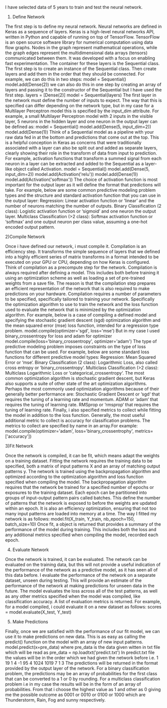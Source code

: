 I have selected data of 5 years to train and test the neural network.

1) Define Network

The first step is to define my neural network. Neural networks are defined in Keras as a sequence of layers. Keras is a high-level neural networks API, written in Python and capable of running on top of TensorFlow. TensorFlow is an open source software library for numerical computation using data flow graphs. Nodes in the graph represent mathematical operations, while the graph edges represent the multidimensional data arrays (tensors) communicated between them. It was developed with a focus on enabling fast experimentation.  The container for these layers is the Sequential class. The first step is to create an instance of the Sequential class. Then create layers and add them in the order that they should be connected.
For example, we can do this in two steps:
model = Sequential()
model.add(Dense(2))
we can also do this in one step by creating an array of layers and passing it to the constructor of the Sequential but I have used the first step.
layers = [Dense(2)]
model = Sequential(layers)
The first layer in the network must define the number of inputs to expect. The way that this is specified can differ depending on the network type, but in my case for a Multilayer Perceptron model this is specified by the input_dim attribute. For example, a small Multilayer Perceptron model with 2 inputs in the visible layer, 5 neurons in the hidden layer and one neuron in the output layer can be defined as:
model = Sequential()
model.add(Dense(5, input_dim=2))
model.add(Dense(1))
Think of a Sequential model as a pipeline with your raw data fed in at the bottom and predictions that come out at the top.
This is a helpful conception in Keras as concerns that were traditionally associated with a layer can also be split out and added as separate layers, clearly showing their role in the transform of data from input to prediction. For example, activation functions that transform a summed signal from each neuron in a layer can be extracted and added to the Sequential as a layer-like object called Activation.
model = Sequential()
model.add(Dense(5, input_dim=2))
model.add(Activation('relu'))
model.add(Dense(1))
model.add(Activation('softmax'))
The choice of activation function is most important for the output layer as it will define the format that predictions will take. For example, below are some common predictive modeling problem types and the structure and standard activation function that you can use in the output layer:
Regression: Linear activation function or ‘linear’ and the number of neurons matching the number of outputs.
Binary Classification (2 class): Logistic activation function or ‘sigmoid’ and one neuron the output layer.
Multiclass Classification (>2 class): Softmax activation function or ‘softmax’ and one output neuron per class value, assuming a one-hot encoded output pattern.

2)Compile Network

Once i have defined our network, i must compile it. Compilation is an efficiency step. It transforms the simple sequence of layers that we defined into a highly efficient series of matrix transforms in a format intended to be executed on your GPU or CPU, depending on how Keras is configured. Think of compilation as a precompute step for the network.
Compilation is always required after defining a model. This includes both before training it using an optimization scheme as well as loading a set of pre-trained weights from a save file. The reason is that the compilation step prepares an efficient representation of the network that is also required to make predictions on your hardware. Compilation requires a number of parameters to be specified, specifically tailored to training your network. Specifically the optimization algorithm to use to train the network and the loss function used to evaluate the network that is minimized by the optimization algorithm. For example, below is a case of compiling a defined model and specifying the stochastic gradient descent (sgd) optimization algorithm and the mean squared error (mse) loss function, intended for a regression type problem.
model.compile(optimizer='sgd', loss='mse')
But in my case I used binary_crossentropy for loss and adam for optimizer
model.compile(loss='binary_crossentropy', optimizer='adam')
The type of predictive modeling problem imposes constraints on the type of loss function that can be used. For example, below are some standard loss functions for different predictive model types:
Regression: Mean Squared Error or ‘mse‘.
Binary Classification (2 class): Logarithmic Loss, also called cross entropy or ‘binary_crossentropy‘.
Multiclass Classification (>2 class): Multiclass Logarithmic Loss or ‘categorical_crossentropy‘.
The most common optimization algorithm is stochastic gradient descent, but Keras also supports a suite of other state of the art optimization algorithms. Perhaps the most commonly used optimization algorithms because of their generally better performance are:
Stochastic Gradient Descent or ‘sgd‘ that requires the tuning of a learning rate and momentum.
ADAM or ‘adam‘ that requires the tuning of learning rate.
RMSprop or ‘rmsprop‘ that requires the tuning of learning rate.
Finally, i also specified metrics to collect while fitting the model in addition to the loss function. Generally, the most useful additional metric to collect is accuracy for classification problems. The metrics to collect are specified by name in an array.For example:
model.compile(optimizer='adam', loss='binary_crossentrophy', metrics=['accuracy'])

3)Fit Network

Once the network is compiled, it can be fit, which means adapt the weights on a training dataset. Fitting the network requires the training data to be specified, both a matrix of input patterns X and an array of matching output patterns y. The network is trained using the backpropagation algorithm and optimized according to the optimization algorithm and loss function specified when compiling the model. The backpropagation algorithm requires that the network be trained for a specified number of epochs or exposures to the training dataset. Each epoch can be partitioned into groups of input-output pattern pairs called batches. This define the number of patterns that the network is exposed to before the weights are updated within an epoch. It is also an efficiency optimization, ensuring that not too many input patterns are loaded into memory at a time. The way I fitted my network is as follows:
model.fit(X_train, Y_train, nb_epoch=150, batch_size=10)
Once fit, a object is returned that provides a summary of the performance of the model during training. This includes both the loss and any additional metrics specified when compiling the model, recorded each epoch.

4) Evaluate Network

Once the network is trained, it can be evaluated. The network can be evaluated on the training data, but this will not provide a useful indication of the performance of the network as a predictive model, as it has seen all of this data before.
I evaluate the performance of the network on a separate dataset, unseen during testing. This will provide an estimate of the performance of the network at making predictions for unseen data in the future. The model evaluates the loss across all of the test patterns, as well as any other metrics specified when the model was compiled, like classification accuracy. A list of evaluation metrics is returned. For example, for a model compiled, i could evaluate it on a new dataset as follows:
scores = model.evaluate(X_test, Y_test)

5) Make Predictions

Finally, once we are satisfied with the performance of our fit model, we can use it to make predictions on new data. This is as easy as calling the predict() function on the model with an array of new input patterns.
model.predict(x=pre_data)
where pre_data is the data given witten in txt file which will be read as
pre_data = np.loadtxt('predict.txt')
In predict.txt file the values will be in the order which we had given the network before i.e.
1 19 1 4 -1 95 4 1024 1019 7 1 3
The predictions will be returned in the format provided by the output layer of the network. For a binary classification problem, the predictions may be an array of probabilities for the first class that can be converted to a 1 or 0 by rounding. For a multiclass classification problem i.e in my case the results will be in the form of an array of probabilities. From that i choose the highest value as 1 and other as 0 giving me the possible outcome as 0001 or 0010 or 0100 or 1000 which are Thunderstorm, Rain, Fog and sunny respectively.
